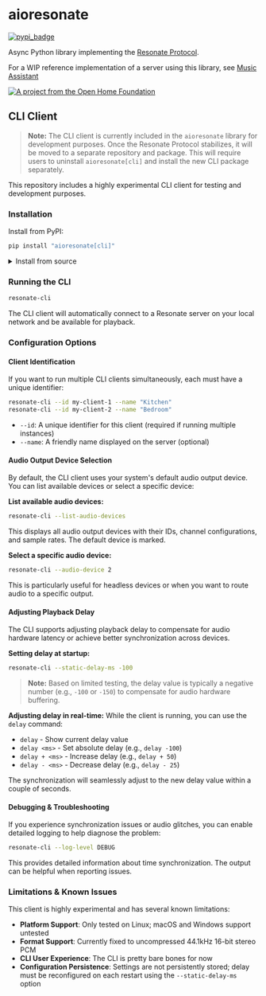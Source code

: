 # aioresonate

[![pypi_badge](https://img.shields.io/pypi/v/aioresonate.svg)](https://pypi.python.org/pypi/aioresonate)

Async Python library implementing the [Resonate Protocol](https://github.com/Resonate-Protocol/spec).

For a WIP reference implementation of a server using this library, see [Music Assistant](https://github.com/music-assistant/server/tree/resonate/music_assistant/providers/resonate)

[![A project from the Open Home Foundation](https://www.openhomefoundation.org/badges/ohf-project.png)](https://www.openhomefoundation.org/)

## CLI Client

> **Note:** The CLI client is currently included in the `aioresonate` library for development purposes. Once the Resonate Protocol stabilizes, it will be moved to a separate repository and package. This will require users to uninstall `aioresonate[cli]` and install the new CLI package separately.

This repository includes a highly experimental CLI client for testing and development purposes.

### Installation

Install from PyPI:
```bash
pip install "aioresonate[cli]"
```

<details>
<summary>Install from source</summary>

```bash
git clone https://github.com/Resonate-Protocol/aioresonate.git
cd aioresonate
pip install ".[cli]"
```

</details>

### Running the CLI

```bash
resonate-cli
```

The CLI client will automatically connect to a Resonate server on your local network and be available for playback.

### Configuration Options

#### Client Identification

If you want to run multiple CLI clients simultaneously, each must have a unique identifier:

```bash
resonate-cli --id my-client-1 --name "Kitchen"
resonate-cli --id my-client-2 --name "Bedroom"
```

- `--id`: A unique identifier for this client (required if running multiple instances)
- `--name`: A friendly name displayed on the server (optional)

#### Audio Output Device Selection

By default, the CLI client uses your system's default audio output device. You can list available devices or select a specific device:

**List available audio devices:**
```bash
resonate-cli --list-audio-devices
```

This displays all audio output devices with their IDs, channel configurations, and sample rates. The default device is marked.

**Select a specific audio device:**
```bash
resonate-cli --audio-device 2
```

This is particularly useful for headless devices or when you want to route audio to a specific output.

#### Adjusting Playback Delay

The CLI supports adjusting playback delay to compensate for audio hardware latency or achieve better synchronization across devices.

**Setting delay at startup:**
```bash
resonate-cli --static-delay-ms -100
```

> **Note:** Based on limited testing, the delay value is typically a negative number (e.g., `-100` or `-150`) to compensate for audio hardware buffering.

**Adjusting delay in real-time:**
While the client is running, you can use the `delay` command:
- `delay` - Show current delay value
- `delay <ms>` - Set absolute delay (e.g., `delay -100`)
- `delay + <ms>` - Increase delay (e.g., `delay + 50`)
- `delay - <ms>` - Decrease delay (e.g., `delay - 25`)

The synchronization will seamlessly adjust to the new delay value within a couple of seconds.

#### Debugging & Troubleshooting

If you experience synchronization issues or audio glitches, you can enable detailed logging to help diagnose the problem:

```bash
resonate-cli --log-level DEBUG
```

This provides detailed information about time synchronization. The output can be helpful when reporting issues.

### Limitations & Known Issues

This client is highly experimental and has several known limitations:

- **Platform Support**: Only tested on Linux; macOS and Windows support untested
- **Format Support**: Currently fixed to uncompressed 44.1kHz 16-bit stereo PCM
- **CLI User Experience**: The CLI is pretty bare bones for now
- **Configuration Persistence**: Settings are not persistently stored; delay must be reconfigured on each restart using the `--static-delay-ms` option
